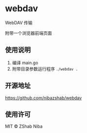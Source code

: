 # webdav

WebDAV 传输

附带一个浏览器前端页面

## 使用说明

1. 编译 main.go
2. 附带目录参数运行程序 `./webdav .`

## 开源地址

https://github.com/nibazshab/webdav

## 使用许可

MIT © ZShab Niba

